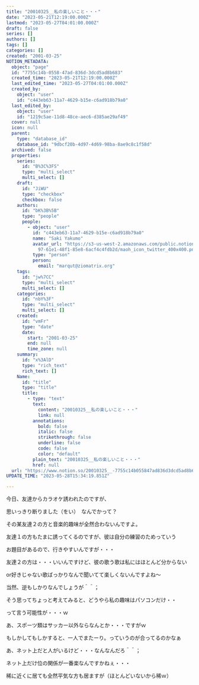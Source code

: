```yaml
---
title: "20010325__私の楽しいこと・・・"
date: "2023-05-21T12:19:00.000Z"
lastmod: "2023-05-27T04:01:00.000Z"
draft: false
series: []
authors: []
tags: []
categories: []
created: "2001-03-25"
NOTION_METADATA:
  object: "page"
  id: "7755c14b-0558-47ad-836d-3dcd5ad8b683"
  created_time: "2023-05-21T12:19:00.000Z"
  last_edited_time: "2023-05-27T04:01:00.000Z"
  created_by:
    object: "user"
    id: "c443eb63-11a7-4629-b15e-c6ad918b79a0"
  last_edited_by:
    object: "user"
    id: "1219c5ae-11d8-48ce-aec6-d385ae29af49"
  cover: null
  icon: null
  parent:
    type: "database_id"
    database_id: "9dbcf20b-4d97-4d69-98ba-8ae9c8c1f58d"
  archived: false
  properties:
    series:
      id: "B%3C%3FS"
      type: "multi_select"
      multi_select: []
    draft:
      id: "JiWU"
      type: "checkbox"
      checkbox: false
    authors:
      id: "bK%3B%5B"
      type: "people"
      people:
        - object: "user"
          id: "c443eb63-11a7-4629-b15e-c6ad918b79a0"
          name: "Saki Yakumo"
          avatar_url: "https://s3-us-west-2.amazonaws.com/public.notion-static.com/3ad1c4\
            97-61e1-48f1-85e8-6acf4c4fdb2d/maoh_icon_twitter_400x400.png"
          type: "person"
          person:
            email: "marqut@ziomatrix.org"
    tags:
      id: "jw%7CC"
      type: "multi_select"
      multi_select: []
    categories:
      id: "nbY%3F"
      type: "multi_select"
      multi_select: []
    created:
      id: "vmFr"
      type: "date"
      date:
        start: "2001-03-25"
        end: null
        time_zone: null
    summary:
      id: "x%3AlD"
      type: "rich_text"
      rich_text: []
    Name:
      id: "title"
      type: "title"
      title:
        - type: "text"
          text:
            content: "20010325__私の楽しいこと・・・"
            link: null
          annotations:
            bold: false
            italic: false
            strikethrough: false
            underline: false
            code: false
            color: "default"
          plain_text: "20010325__私の楽しいこと・・・"
          href: null
  url: "https://www.notion.so/20010325__-7755c14b055847ad836d3dcd5ad8b683"
UPDATE_TIME: "2023-05-28T15:34:19.851Z"

---
```

<link rel="stylesheet" href="https://cdn.jsdelivr.net/npm/katex@0.16.2/dist/katex.min.css" integrity="sha384-bYdxxUwYipFNohQlHt0bjN/LCpueqWz13HufFEV1SUatKs1cm4L6fFgCi1jT643X" crossorigin="anonymous">


今日、友達からカラオケ誘われたのですが、


思いっきり断りました（をい）　なんでかって？


その某友達２の方と音楽的趣味が全然合わないんですよ。


友達１の方もたまに誘ってくるのですが、彼は自分の練習のためっていう


お題目があるので、行きやすいんですが・・・


友達２の方は・・・いいんですけど、彼の歌う歌は私にはほとんど分からない


or好きじゃない歌ばっかりなんで聞いてて楽しくないんですよね～


当然、逆もしかりなんでしょうが＾＾；


そう思ってちょっと考えてみると、どうやら私の趣味はパソコンだけ・・


って言う可能性が・・・ｗ


あ、スポーツ類はサッカー以外ならなんとか・・・ですがｗ


もしかしてもしかすると、一人でまたーり。っていうのが合ってるのかなぁ


あ、ネット上だと人がいるけど・・・なんなんだろ＾＾；


ネット上だけ位の関係が一番楽なんですかねぇ・・・


稀に近くに居ても全然平気な方も居ますが（ほとんどいないから稀ｗ）

